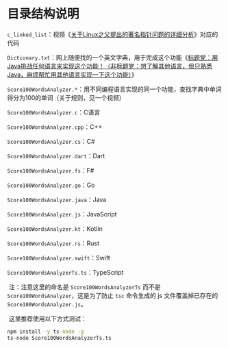# 目录结构说明

`c_linked_list`：视频《[关于Linux之父提出的著名指针问题的详细分析](https://www.bilibili.com/video/BV1H94y1j7L7)》对应的代码

`Dictionary.txt`：网上随便找的一个英文字典，用于完成这个功能《[标题党：用Java挑战任何语言来实现这个功能！（非标题党：想了解其他语言，但只熟悉Java，麻烦帮忙用其他语言实现一下这个功能）](https://www.bilibili.com/video/BV1Vu4y1s7Le)》

`Score100WordsAnalyzer.*`：用不同编程语言实现的同一个功能，查找字典中单词得分为100的单词（关于规则，见一个视频）

`Score100WordsAnalyzer.c`：C语言

`Score100WordsAnalyzer.cpp`：C++

`Score100WordsAnalyzer.cs`：C#

`Score100WordsAnalyzer.dart`：Dart

`Score100WordsAnalyzer.fs`：F#

`Score100WordsAnalyzer.go`：Go

`Score100WordsAnalyzer.java`：Java

`Score100WordsAnalyzer.js`：JavaScript

`Score100WordsAnalyzer.kt`：Kotlin

`Score100WordsAnalyzer.rs`：Rust

`Score100WordsAnalyzer.swift`：Swift

`Score100WordsAnalyzerTs.ts`：TypeScript

​	注：注意这里的命名是 `Score100WordsAnalyzerTs` 而不是 `Score100WordsAnalyzer`，这是为了防止 `tsc` 命令生成的 js 文件覆盖掉已存在的 `Score100WordsAnalyzer.js`。

​	这里推荐使用以下方式测试：

```cmd
npm install -y ts-node -g
ts-node Score100WordsAnalyzerTs.ts
```





